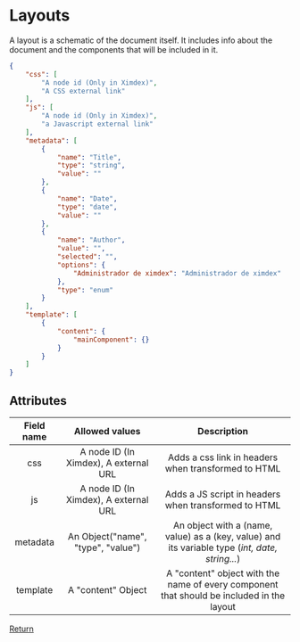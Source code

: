 # Layouts

A layout is a schematic of the document itself. It includes info about the document and the components that will be included in it.

```json
{
    "css": [
        "A node id (Only in Ximdex)",
        "A CSS external link"
    ],
    "js": [
        "A node id (Only in Ximdex)",
        "a Javascript external link"
    ],
    "metadata": [
        {
            "name": "Title",
            "type": "string",
            "value": ""
        },
        {
            "name": "Date",
            "type": "date",
            "value": ""
        },
        {
            "name": "Author",
            "value": "",
            "selected": "",
            "options": {
                "Administrador de ximdex": "Administrador de ximdex"
            },
            "type": "enum"
        }
    ],
    "template": [
        {
            "content": {
                "mainComponent": {}
            }
        }
    ]
}
```

## Attributes

| Field name |            Allowed values             |                         Description                          |
| :--------: | :-----------------------------------: | :----------------------------------------------------------: |
|    css     | A node ID (In Ximdex), A external URL |     Adds a css link in headers when transformed to HTML      |
|     js     | A node ID (In Ximdex), A external URL |     Adds a JS script in headers when transformed to HTML     |
|  metadata  |  An Object("name", "type", "value")   | An object with a (name, value) as a (key, value) and its variable type (*int, date, string...*) |
|  template  |          A "content" Object           | A "content" object with the name of every component that should be included in the layout |



[Return](./Templates.md)